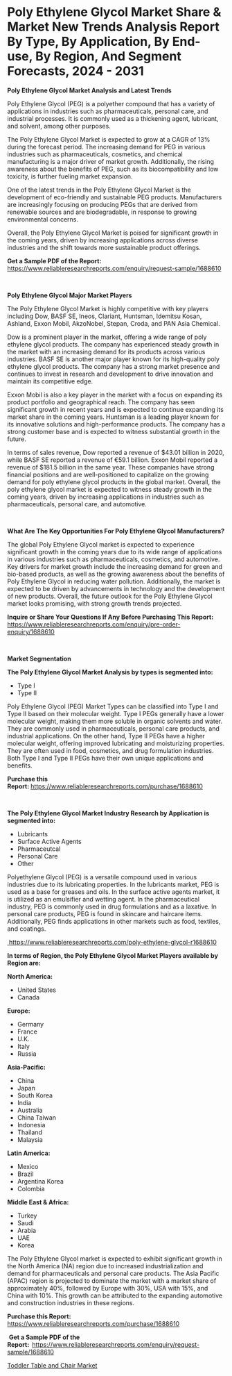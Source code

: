 <p><h1>Poly Ethylene Glycol Market Share & Market New Trends Analysis Report By Type, By Application, By End-use, By Region, And Segment Forecasts, 2024 - 2031</h1></p><p><strong>Poly Ethylene Glycol Market Analysis and Latest Trends</strong></p>
<p><p>Poly Ethylene Glycol (PEG) is a polyether compound that has a variety of applications in industries such as pharmaceuticals, personal care, and industrial processes. It is commonly used as a thickening agent, lubricant, and solvent, among other purposes.</p><p>The Poly Ethylene Glycol Market is expected to grow at a CAGR of 13% during the forecast period. The increasing demand for PEG in various industries such as pharmaceuticals, cosmetics, and chemical manufacturing is a major driver of market growth. Additionally, the rising awareness about the benefits of PEG, such as its biocompatibility and low toxicity, is further fueling market expansion.</p><p>One of the latest trends in the Poly Ethylene Glycol Market is the development of eco-friendly and sustainable PEG products. Manufacturers are increasingly focusing on producing PEGs that are derived from renewable sources and are biodegradable, in response to growing environmental concerns.</p><p>Overall, the Poly Ethylene Glycol Market is poised for significant growth in the coming years, driven by increasing applications across diverse industries and the shift towards more sustainable product offerings.</p></p>
<p><strong>Get a Sample PDF of the Report:&nbsp;</strong> <a href="https://www.reliableresearchreports.com/enquiry/request-sample/1688610">https://www.reliableresearchreports.com/enquiry/request-sample/1688610</a></p>
<p>&nbsp;</p>
<p><strong>Poly Ethylene Glycol Major Market Players</strong></p>
<p><p>The Poly Ethylene Glycol Market is highly competitive with key players including Dow, BASF SE, Ineos, Clariant, Huntsman, Idemitsu Kosan, Ashland, Exxon Mobil, AkzoNobel, Stepan, Croda, and PAN Asia Chemical. </p><p>Dow is a prominent player in the market, offering a wide range of poly ethylene glycol products. The company has experienced steady growth in the market with an increasing demand for its products across various industries. BASF SE is another major player known for its high-quality poly ethylene glycol products. The company has a strong market presence and continues to invest in research and development to drive innovation and maintain its competitive edge.</p><p>Exxon Mobil is also a key player in the market with a focus on expanding its product portfolio and geographical reach. The company has seen significant growth in recent years and is expected to continue expanding its market share in the coming years. Huntsman is a leading player known for its innovative solutions and high-performance products. The company has a strong customer base and is expected to witness substantial growth in the future.</p><p>In terms of sales revenue, Dow reported a revenue of $43.01 billion in 2020, while BASF SE reported a revenue of €59.1 billion. Exxon Mobil reported a revenue of $181.5 billion in the same year. These companies have strong financial positions and are well-positioned to capitalize on the growing demand for poly ethylene glycol products in the global market. Overall, the poly ethylene glycol market is expected to witness steady growth in the coming years, driven by increasing applications in industries such as pharmaceuticals, personal care, and automotive.</p></p>
<p>&nbsp;</p>
<p><strong>What Are The Key Opportunities For Poly Ethylene Glycol Manufacturers?</strong></p>
<p><p>The global Poly Ethylene Glycol market is expected to experience significant growth in the coming years due to its wide range of applications in various industries such as pharmaceuticals, cosmetics, and automotive. Key drivers for market growth include the increasing demand for green and bio-based products, as well as the growing awareness about the benefits of Poly Ethylene Glycol in reducing water pollution. Additionally, the market is expected to be driven by advancements in technology and the development of new products. Overall, the future outlook for the Poly Ethylene Glycol market looks promising, with strong growth trends projected.</p></p>
<p><strong>Inquire or Share Your Questions If Any Before Purchasing This Report:</strong> <a href="https://www.reliableresearchreports.com/enquiry/pre-order-enquiry/1688610">https://www.reliableresearchreports.com/enquiry/pre-order-enquiry/1688610</a></p>
<p>&nbsp;</p>
<p><strong>Market Segmentation</strong></p>
<p><strong>The Poly Ethylene Glycol Market Analysis by types is segmented into:</strong></p>
<p><ul><li>Type I</li><li>Type II</li></ul></p>
<p><p>Poly Ethylene Glycol (PEG) Market Types can be classified into Type I and Type II based on their molecular weight. Type I PEGs generally have a lower molecular weight, making them more soluble in organic solvents and water. They are commonly used in pharmaceuticals, personal care products, and industrial applications. On the other hand, Type II PEGs have a higher molecular weight, offering improved lubricating and moisturizing properties. They are often used in food, cosmetics, and drug formulation industries. Both Type I and Type II PEGs have their own unique applications and benefits.</p></p>
<p><strong>Purchase this Report:&nbsp;</strong><a href="https://www.reliableresearchreports.com/purchase/1688610">https://www.reliableresearchreports.com/purchase/1688610</a></p>
<p>&nbsp;</p>
<p><strong>The Poly Ethylene Glycol Market Industry Research by Application is segmented into:</strong></p>
<p><ul><li>Lubricants</li><li>Surface Active Agents</li><li>Pharmaceutcal</li><li>Personal Care</li><li>Other</li></ul></p>
<p><p>Polyethylene Glycol (PEG) is a versatile compound used in various industries due to its lubricating properties. In the lubricants market, PEG is used as a base for greases and oils. In the surface active agents market, it is utilized as an emulsifier and wetting agent. In the pharmaceutical industry, PEG is commonly used in drug formulations and as a laxative. In personal care products, PEG is found in skincare and haircare items. Additionally, PEG finds applications in other markets such as food, textiles, and coatings.</p></p>
<p><a href="https://www.reliableresearchreports.com/poly-ethylene-glycol-r1688610">&nbsp;https://www.reliableresearchreports.com/poly-ethylene-glycol-r1688610</a></p>
<p><strong>In terms of Region, the Poly Ethylene Glycol Market Players available by Region are:</strong></p>
<p>
    <p> <strong> North America: </strong>
        <ul>
            <li>United States</li>
            <li>Canada</li>
        </ul>
        </p> 
    <p> <strong> Europe: </strong>
        <ul>
            <li>Germany</li>
            <li>France</li>
            <li>U.K.</li>
            <li>Italy</li>
            <li>Russia</li>
        </ul>
        </p> 
    <p> <strong> Asia-Pacific: </strong>
        <ul>
            <li>China</li>
            <li>Japan</li>
            <li>South Korea</li>
            <li>India</li>
            <li>Australia</li>
            <li>China Taiwan</li>
            <li>Indonesia</li>
            <li>Thailand</li>
            <li>Malaysia</li>
        </ul>
        </p> 
    <p> <strong> Latin America: </strong>
        <ul>
            <li>Mexico</li>
            <li>Brazil</li>
            <li>Argentina Korea</li>
            <li>Colombia</li>
        </ul>
        </p> 
    <p> <strong> Middle East & Africa: </strong>
        <ul>
            <li>Turkey</li>
            <li>Saudi</li>
            <li>Arabia</li>
            <li>UAE</li>
            <li>Korea</li>
        </ul>
    </p>
    </p>
<p><p>The Poly Ethylene Glycol market is expected to exhibit significant growth in the North America (NA) region due to increased industrialization and demand for pharmaceuticals and personal care products. The Asia Pacific (APAC) region is projected to dominate the market with a market share of approximately 40%, followed by Europe with 30%, USA with 15%, and China with 10%. This growth can be attributed to the expanding automotive and construction industries in these regions.</p></p>
<p><strong>Purchase this Report: </strong><a href="https://www.reliableresearchreports.com/purchase/1688610">https://www.reliableresearchreports.com/purchase/1688610</a></p>
<p>&nbsp;<strong>Get a Sample PDF of the Report:&nbsp;&nbsp;</strong><a href="https://www.reliableresearchreports.com/enquiry/request-sample/1688610">https://www.reliableresearchreports.com/enquiry/request-sample/1688610</a></p>
<p><strong></strong></p>
<p><p><a href="https://www.linkedin.com/pulse/toddler-table-chair-market-competitive-analysis-trends-forecast-us0bc">Toddler Table and Chair Market</a></p></p>